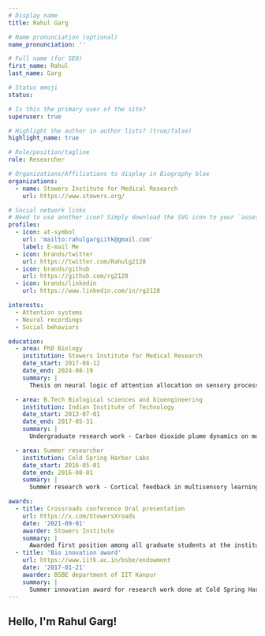 ```yaml
---
# Display name
title: Rahul Garg

# Name pronunciation (optional)
name_pronunciation: ''

# Full name (for SEO)
first_name: Rahul
last_name: Garg

# Status emoji
status:

# Is this the primary user of the site?
superuser: true

# Highlight the author in author lists? (true/false)
highlight_name: true

# Role/position/tagline
role: Researcher

# Organizations/Affiliations to display in Biography blox
organizations:
  - name: Stowers Institute for Medical Research
    url: https://www.stowers.org/

# Social network links
# Need to use another icon? Simply download the SVG icon to your `assets/media/icons/` folder.
profiles:
  - icon: at-symbol
    url: 'mailto:rahulgargiitk@gmail.com'
    label: E-mail Me
  - icon: brands/twitter
    url: https://twitter.com/Rahulg2128
  - icon: brands/github
    url: https://github.com/rg2128
  - icon: brands/linkedin
    url: https://www.linkedin.com/in/rg2128

interests:
  - Attention systems
  - Neural recordings
  - Social behaviors

education:
  - area: PhD Biology
    institution: Stowers Institute for Medical Research
    date_start: 2017-08-12
    date_end: 2024-08-19
    summary: |
      Thesis on neural logic of attention allocation on sensory processing. Supervised by Prof C. Ron Yu.

  - area: B.Tech Biological sciences and bioengineering
    institution: Indian Institute of Technology
    date_start: 2013-07-01
    date_end: 2017-05-31
    summary: |
      Undergraduate research work - Carbon dioxide plume dynamics on mosquito host-seeking behavior. Supervised by Prof Nitin Gupta.

  - area: Summer researcher
    institution: Cold Spring Harbor Labs
    date_start: 2016-05-01
    date_end: 2016-08-01
    summary: |
      Summer research work - Cortical feedback in multisensory learning. Supervised by Prof Dinu Florin Albeanu.

awards:
  - title: Crossroads conference Oral presentation
    url: https://x.com/StowersXroads
    date: '2021-09-01'
    awarder: Stowers Institute
    summary: |
      Awarded first position among all graduate students at the institute for the talk "Expectation influences perception in mouse olfactory bulb"
  - title: 'Bio inovation award'
    url: https://www.iitk.ac.in/bsbe/endowment
    date: '2017-01-21'
    awarder: BSBE department of IIT Kanpur
    summary: |
      Summer innovation award for research work done at Cold Spring Harbor labs on mouse behavior automation and imaging
---
```


## Hello, I'm Rahul Garg!
 

